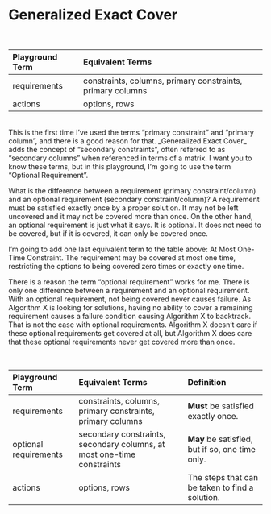 # Generalized Exact Cover



<BR>

| Playground Term | Equivalent Terms |
|:---|:---------------|
| requirements| constraints, columns, primary constraints, primary columns |
| actions | options, rows |

<BR>
This is the first time I’ve used the terms “primary constraint” and “primary column”, and there is a good reason for that. _Generalized Exact Cover_ adds the concept of “secondary constraints”, often referred to as “secondary columns” when referenced in terms of a matrix. I want you to know these terms, but in this playground, I’m going to use the term “Optional Requirement”.

What is the difference between a requirement (primary constraint/column) and an optional requirement (secondary constraint/column)? A requirement must be satisfied exactly once by a proper solution. It may not be left uncovered and it may not be covered more than once. On the other hand, an optional requirement is just what it says. It is optional. It does not need to be covered, but if it is covered, it can only be covered once.

I’m going to add one last equivalent term to the table above: At Most One-Time Constraint. The requirement may be covered at most one time, restricting the options to being covered zero times or exactly one time.

There is a reason the term “optional requirement” works for me. There is only one difference between a requirement and an optional requirement. With an optional requirement, not being covered never causes failure. As Algorithm X is looking for solutions, having no ability to cover a remaining requirement causes a failure condition causing Algorithm X to backtrack. That is not the case with optional requirements. Algorithm X doesn’t care if these optional requirements get covered at all, but Algorithm X does care that these optional requirements never get covered more than once.

<BR>

| Playground Term | Equivalent Terms          | Definition                                |
|:--|:----|:------------------------------------------------------------------|
| requirements| constraints, columns, primary constraints, primary columns | __Must__ be satisfied exactly once. |
| optional requirements| secondary constraints, secondary columns, at most one-time constraints | __May__ be satisfied, but if so, one time only. |
| actions | options, rows | The steps that can be taken to find a solution. |
